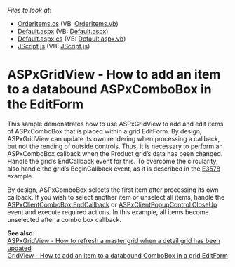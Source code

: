 <!-- default file list -->
*Files to look at*:

* [OrderItems.cs](./CS/WebSite/App_Code/OrderItems.cs) (VB: [OrderItems.vb](./VB/WebSite/App_Code/OrderItems.vb))
* [Default.aspx](./CS/WebSite/Default.aspx) (VB: [Default.aspx](./VB/WebSite/Default.aspx))
* [Default.aspx.cs](./CS/WebSite/Default.aspx.cs) (VB: [Default.aspx.vb](./VB/WebSite/Default.aspx.vb))
* [JScript.js](./CS/WebSite/Scripts/JScript.js) (VB: [JScript.js](./VB/WebSite/Scripts/JScript.js))
<!-- default file list end -->
# ASPxGridView - How to add an item to a databound ASPxComboBox in the EditForm


<p>This sample demonstrates how to use ASPxGridView to add and edit items of ASPxComboBox that is placed within a grid EditForm. By design, ASPxGridView can update its own rendering when processing a callback, but not the rending of outside controls. Thus, it is necessary to perform an ASPxComboBox callback when the Product grid’s data has been changed. Handle the grid’s EndCallback event for this. To overcome the circularity, also handle the grid’s BeginCallback event, as it is described in the <a href="https://www.devexpress.com/Support/Center/p/E3578">E3578</a> example. </p><p>By design, ASPxComboBox selects the first item after processing its own callback. If you wish to select another item or unselect all items, handle the <a href="http://documentation.devexpress.com/#AspNet/DevExpressWebASPxEditorsScriptsASPxClientComboBox_EndCallbacktopic"><u>ASPxClientComboBox.EndCallback</u></a> or <a href="http://documentation.devexpress.com/#AspNet/DevExpressWebASPxPopupControlScriptsASPxClientPopupControlBase_CloseUptopic"><u>ASPxClientPopupControl.CloseUp</u></a> event and execute required actions. In this example, all items become unselected after a combo box callback.</p><p></p><p><strong>See also:</strong><br />
<a href="https://www.devexpress.com/Support/Center/p/E3578">ASPxGridView - How to refresh a master grid when a detail grid has been updated</a><br />
<a href="https://www.devexpress.com/Support/Center/p/E3741">GridView - How to add an item to a databound ComboBox in a grid EditForm</a></p>

<br/>


